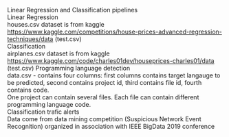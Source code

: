 Linear Regression and Classification pipelines <br>
Linear Regression <br>
houses.csv dataset is from kaggle https://www.kaggle.com/competitions/house-prices-advanced-regression-techniques/data (test.csv) <br>
Classification <br>
airplanes.csv dataset is from kaggle https://www.kaggle.com/code/charles01dev/houseprices-charles01/data (test.csv)
Programming language detection <br>
data.csv - contains four columns: first columns contains target langauge to be predicted, second contains project id, third contains file id, 
fourth contains code. <br> 
One project can contain several files. Each file can contain different programming language code. <br>
Classification trafic alerts <br>
Data come from data mining competition (Suspicious Network Event Recognition) organized in association with IEEE BigData 2019 conference